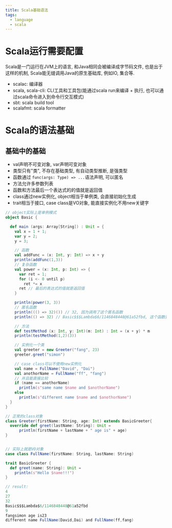 ```yaml
---
title: Scala基础语法
tags:
  - language
  - scala
---
```

# Scala运行需要配置
Scala是一门运行在JVM上的语言, 和Java相同会被编译成字节码文件, 也是出于这样的机制, Scala能无缝调用Java的原生基础库, 例如IO, 集合等.

- scalac: 编译器
- scala, scala-cli: CLI工具和工具包(能通过scala run来编译 + 执行, 也可以通过scala命令进入到命令行交互模式)
- sbt: scala build tool
- scalafmt: scala formatter

# Scala的语法基础
## 基础中的基础
- val声明不可变对象, var声明可变对象
- 类型只有"类", 不存在基础类型, 有自动类型推断, 是强类型
- 函数通过 `func(args: Type) => ...`语法声明, 可以匿名
- 方法允许多参数列表
- 函数和方法最后一个表达式的的值就是返回值
- class通过new实例化, object相当于单例类, 会直接初始化生成
- trait相当于接口, case class是VO对象, 能直接实例化不用new关键字

```scala
// object实际上是单例模式
object Basic {

  def main (args: Array[String]) : Unit = {
    val x = 1 + 1;
    var y = 2;
    y = 3;

    // 函数
    val addFunc = (x: Int, y: Int) => x + y
    println(addFunc(1,3))
    // 复杂函数
    val power = (x: Int, p: Int) => {
      var ret = 1;
      for (i <- 0 until p)
        ret *= x
      ret // 最后的表达式的值就是返回值
    }

    println(power(3, 3))
    // 匿名函数
    println((() => 32)()) // 32, 因为调用了这个匿名函数
    println(() => 32) // Basic$$$Lambda$6/1146848448@61a52fbd, 这个函数类的地址

    // 方法
    def testMethod (x: Int, y: Int)(m: Int) : Int = (x + y) * m
    println(testMethod(1,2)(3))

    // 实例化一个类
    val greeter = new Greeter("fang", 23)
    greeter.greet("simon")

    // case class可以不使用new实例化
    val name = FullName("David", "Dai")
    val anothorName = FullName("ff", "fang")
    // 并且能直接比较
    if (name == anothorName)
      println(s"same name $name and $anothorName")
    else
      println(s"different name $name and $anothorName")
  }
}

// 正常的class对象
class Greeter(firstName: String, age: Int) extends BasicGreeter{
  override def greet(lastName: String): Unit =
      println(firstName + lastName + " age is" + age)
}


// 实际上就是VO对象
case class FullName(firstName: String, lastName: String)

trait BasicGreeter {
  def greet(name: String): Unit =
    println(s"Hello $name!!!")
}

// result:
4
27
32
Basic$$$Lambda$6/1146848448@61a52fbd
9
fangsimon age is23
different name FullName(David,Dai) and FullName(ff,fang)
```

## 